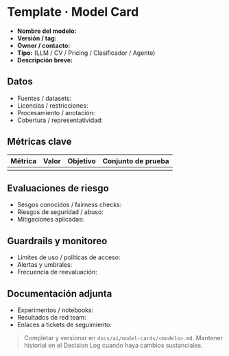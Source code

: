 # Template · Model Card

- **Nombre del modelo:**
- **Versión / tag:**
- **Owner / contacto:**
- **Tipo:** (LLM / CV / Pricing / Clasificador / Agente)
- **Descripción breve:**

## Datos
- Fuentes / datasets:
- Licencias / restricciones:
- Procesamiento / anotación:
- Cobertura / representatividad:

## Métricas clave
| Métrica | Valor | Objetivo | Conjunto de prueba |
|---------|-------|----------|--------------------|
| | | | |

## Evaluaciones de riesgo
- Sesgos conocidos / fairness checks:
- Riesgos de seguridad / abuso:
- Mitigaciones aplicadas:

## Guardrails y monitoreo
- Límites de uso / políticas de acceso:
- Alertas y umbrales:
- Frecuencia de reevaluación:

## Documentación adjunta
- Experimentos / notebooks:
- Resultados de red team:
- Enlaces a tickets de seguimiento:

> Completar y versionar en `docs/ai/model-cards/<modelo>.md`. Mantener historial en el Decision Log cuando haya cambios sustanciales.
